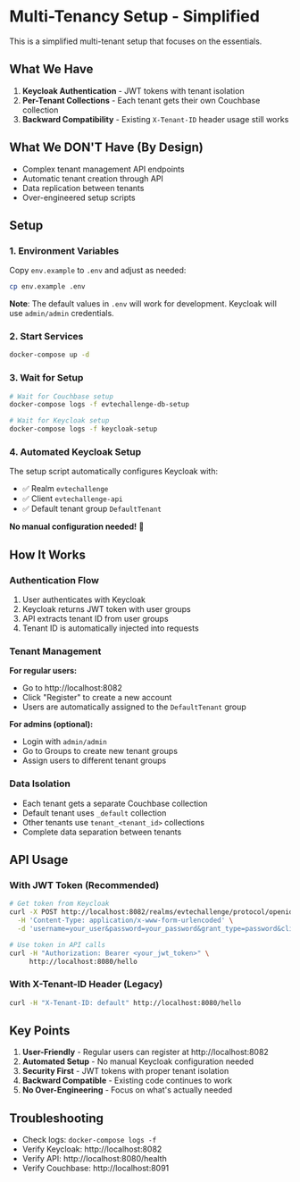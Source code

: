 # Multi-Tenancy Setup - Simplified

This is a simplified multi-tenant setup that focuses on the essentials.

## What We Have

1. **Keycloak Authentication** - JWT tokens with tenant isolation
2. **Per-Tenant Collections** - Each tenant gets their own Couchbase collection
3. **Backward Compatibility** - Existing `X-Tenant-ID` header usage still works

## What We DON'T Have (By Design)

- Complex tenant management API endpoints
- Automatic tenant creation through API
- Data replication between tenants
- Over-engineered setup scripts

## Setup

### 1. Environment Variables

Copy `env.example` to `.env` and adjust as needed:

```bash
cp env.example .env
```

**Note**: The default values in `.env` will work for development. Keycloak will use `admin/admin` credentials.

### 2. Start Services

```bash
docker-compose up -d
```

### 3. Wait for Setup

```bash
# Wait for Couchbase setup
docker-compose logs -f evtechallenge-db-setup

# Wait for Keycloak setup
docker-compose logs -f keycloak-setup
```

### 4. Automated Keycloak Setup

The setup script automatically configures Keycloak with:
- ✅ Realm `evtechallenge` 
- ✅ Client `evtechallenge-api`
- ✅ Default tenant group `DefaultTenant`


**No manual configuration needed!** 🎉

## How It Works

### Authentication Flow

1. User authenticates with Keycloak
2. Keycloak returns JWT token with user groups
3. API extracts tenant ID from user groups
4. Tenant ID is automatically injected into requests

### Tenant Management

**For regular users:**
- Go to http://localhost:8082
- Click "Register" to create a new account
- Users are automatically assigned to the `DefaultTenant` group

**For admins (optional):**
- Login with `admin/admin` 
- Go to Groups to create new tenant groups
- Assign users to different tenant groups

### Data Isolation

- Each tenant gets a separate Couchbase collection
- Default tenant uses `_default` collection
- Other tenants use `tenant_<tenant_id>` collections
- Complete data separation between tenants

## API Usage

### With JWT Token (Recommended)

```bash
# Get token from Keycloak
curl -X POST http://localhost:8082/realms/evtechallenge/protocol/openid-connect/token \
  -H 'Content-Type: application/x-www-form-urlencoded' \
  -d 'username=your_user&password=your_password&grant_type=password&client_id=evtechallenge-api'

# Use token in API calls
curl -H "Authorization: Bearer <your_jwt_token>" \
     http://localhost:8080/hello
```

### With X-Tenant-ID Header (Legacy)

```bash
curl -H "X-Tenant-ID: default" http://localhost:8080/hello
```

## Key Points

1. **User-Friendly** - Regular users can register at http://localhost:8082
2. **Automated Setup** - No manual Keycloak configuration needed
3. **Security First** - JWT tokens with proper tenant isolation
4. **Backward Compatible** - Existing code continues to work
5. **No Over-Engineering** - Focus on what's actually needed

## Troubleshooting

- Check logs: `docker-compose logs -f`
- Verify Keycloak: http://localhost:8082
- Verify API: http://localhost:8080/health
- Verify Couchbase: http://localhost:8091
